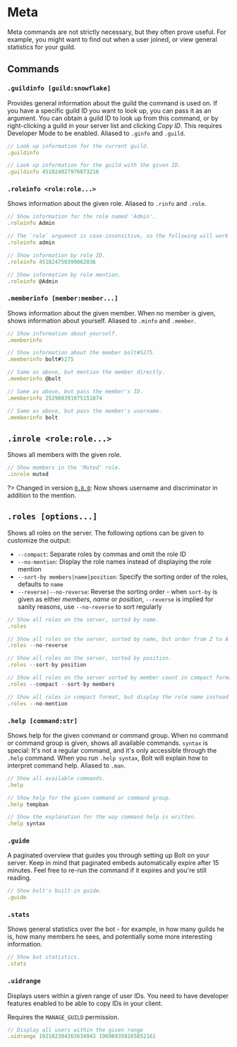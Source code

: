 # Meta
Meta commands are not strictly necessary, but they often prove useful. For example, you might want to find out when a user joined, or view general statistics for your guild.


## Commands
### `.guildinfo [guild:snowflake]`
Provides general information about the guild the command is used on.
If you have a specific guild ID you want to look up, you can pass it as an argument.
You can obtain a guild ID to look up from this command, or by right-clicking a guild in your server list and clicking *Copy ID*. This requires Developer Mode to be enabled.
Aliased to `.ginfo` and `.guild`.
```js
// Look up information for the current guild.
.guildinfo

// Look up information for the guild with the given ID.
.guildinfo 451824027976073216
```

### `.roleinfo <role:role...>`
Shows information about the given role.
Aliased to `.rinfo` and `.role`.
```js
// Show information for the role named 'Admin'.
.roleinfo Admin

// The `role` argument is case-insensitive, so the following will work the same way:
.roleinfo admin

// Show information by role ID.
.roleinfo 451824750399062036

// Show information by role mention.
.roleinfo @Admin
```

### `.memberinfo [member:member...]`
Shows information about the given member. When no member is given, shows information about yourself.
Aliased to `.minfo` and `.member`.
```js
// Show information about yourself.
.memberinfo

// Show information about the member bolt#5275.
.memberinfo bolt#5275

// Same as above, but mention the member directly.
.memberinfo @bolt

// Same as above, but pass the member's ID.
.memberinfo 252908391075151874

// Same as above, but pass the member's username.
.memberinfo bolt
```

## `.inrole <role:role...>`
Shows all members with the given role.
```js
// Show members in the 'Muted' role.
.inrole muted
```

?> Changed in version [`0.8.0`](changelog#v080): Now shows username and discriminator in addition to the mention.

## `.roles [options...]`
Shows all roles on the server.
The following options can be given to customize the output:
- `--compact`: Separate roles by commas and omit the role ID
- `--no-mention`: Display the role names instead of displaying the role mention
- `--sort-by members|name|position`: Specify the sorting order of the roles, defaults to `name`
- `--reverse|--no-reverse`: Reverse the sorting order - when `sort-by` is given as either *members*, *name* or *position*, `--reverse` is implied for sanity reasons, use `--no-reverse` to sort regularly

```js
// Show all roles on the server, sorted by name.
.roles

// Show all roles on the server, sorted by name, but order from Z to A instead of A to Z.
.roles --no-reverse

// Show all roles on the server, sorted by position.
.roles --sort-by position

// Show all roles on the server sorted by member count in compact format.
.roles --compact --sort-by members

// Show all roles in compact format, but display the role name instead of the role mention.
.roles --no-mention
```

### `.help [command:str]`
Shows help for the given command or command group. When no command or command group is given, shows all available commands.
`syntax` is special: It's not a regular command, and it's only accessible through the `.help` command. When you run `.help syntax`, Bolt will explain how to interpret command help.
Aliased to `.man`.
```js
// Show all available commands.
.help

// Show help for the given command or command group.
.help tempban

// Show the explanation for the way command help is written.
.help syntax
```

### `.guide`
A paginated overview that guides you through setting up Bolt on your server.
Keep in mind that paginated embeds automatically expire after 15 minutes. Feel free to re-run the command if it expires and you're still reading.
```js
// Show bolt's built-in guide.
.guide
```

### `.stats`
Shows general statistics over the bot - for example, in how many guilds he is, how many members he sees, and potentially some more interesting information.
```js
// Show bot statistics.
.stats
```

### `.uidrange`

Displays users within a given range of user IDs. You need to have developer
features enabled to be able to copy IDs in your client.

Requires the `MANAGE_GUILD` permission.

```js
// Display all users within the given range
.uidrange 192182304263634943 196989358165852161
```
